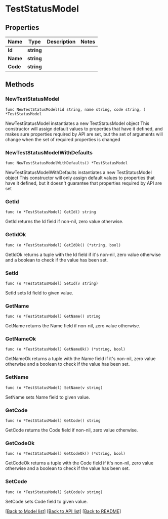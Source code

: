 # TestStatusModel

## Properties

Name | Type | Description | Notes
------------ | ------------- | ------------- | -------------
**Id** | **string** |  | 
**Name** | **string** |  | 
**Code** | **string** |  | 

## Methods

### NewTestStatusModel

`func NewTestStatusModel(id string, name string, code string, ) *TestStatusModel`

NewTestStatusModel instantiates a new TestStatusModel object
This constructor will assign default values to properties that have it defined,
and makes sure properties required by API are set, but the set of arguments
will change when the set of required properties is changed

### NewTestStatusModelWithDefaults

`func NewTestStatusModelWithDefaults() *TestStatusModel`

NewTestStatusModelWithDefaults instantiates a new TestStatusModel object
This constructor will only assign default values to properties that have it defined,
but it doesn't guarantee that properties required by API are set

### GetId

`func (o *TestStatusModel) GetId() string`

GetId returns the Id field if non-nil, zero value otherwise.

### GetIdOk

`func (o *TestStatusModel) GetIdOk() (*string, bool)`

GetIdOk returns a tuple with the Id field if it's non-nil, zero value otherwise
and a boolean to check if the value has been set.

### SetId

`func (o *TestStatusModel) SetId(v string)`

SetId sets Id field to given value.


### GetName

`func (o *TestStatusModel) GetName() string`

GetName returns the Name field if non-nil, zero value otherwise.

### GetNameOk

`func (o *TestStatusModel) GetNameOk() (*string, bool)`

GetNameOk returns a tuple with the Name field if it's non-nil, zero value otherwise
and a boolean to check if the value has been set.

### SetName

`func (o *TestStatusModel) SetName(v string)`

SetName sets Name field to given value.


### GetCode

`func (o *TestStatusModel) GetCode() string`

GetCode returns the Code field if non-nil, zero value otherwise.

### GetCodeOk

`func (o *TestStatusModel) GetCodeOk() (*string, bool)`

GetCodeOk returns a tuple with the Code field if it's non-nil, zero value otherwise
and a boolean to check if the value has been set.

### SetCode

`func (o *TestStatusModel) SetCode(v string)`

SetCode sets Code field to given value.



[[Back to Model list]](../README.md#documentation-for-models) [[Back to API list]](../README.md#documentation-for-api-endpoints) [[Back to README]](../README.md)


